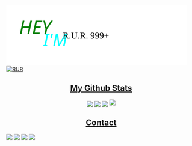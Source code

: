 <!Github README>
<img src="pic/rur.svg" alt="rur"></img>
<a href="https://github.com/RUR999"><img src="https://count.getloli.com/get/@:RUR999" alt="RUR" /></a><br>
<h2 align="center"><u>My Github Stats</u></h2>
<p align="center">
<img align="center" src="https://github-readme-stats.vercel.app/api?username=RUR999&count_private=true&show_icons=trueline_height=21&bg_color=0,EC6C6C,FFD479,FFFC79,73FA79&theme=graywhite"></img>	
<img align="center" src="https://github-readme-stats.vercel.app/api/top-langs/?username=RUR999&layout=compact&bg_color=0,73FA79,73FDFF,7A81FF&theme=graywhite&langs_count=10&exclude_repo=kasweb,supremeFolio,kasroudra.github.io"></img>
<img align="center" src="https://github-readme-streak-stats.herokuapp.com/?user=RUR999&theme=dracula"></img>
<img src="https://github-profile-trophy.vercel.app/?username=RUR999&theme=matrix&no-frame=false&title=MultiLanguage,Stars,Commit,Followers,Repo,Issues,PR"></img>
</p>
<h2 align="center"><u>Contact</u></h2>
<a href="https://www.facebook.com/999PlusR" target="_blank"><img src="https://img.shields.io/badge/FaceBook-R.U.R. 999+-green?style=for-the-badge&logo=facebook"></a>
<a href="https://m.me/999PlusR" target="_blank"><img src="https://img.shields.io/badge/Messenger-R.U.R. 999+-green?style=for-the-badge&logo=messenger"></a>
<a href="mailto:r.u.r.rabbi@gmail.com" target="_blank"><img src="https://img.shields.io/badge/Email   -R.U.R. 999+-green?style=for-the-badge&logo=gmail"></a>
<a href="https://github.com/RUR999" target="_blank"><img src="https://img.shields.io/badge/Github-R.U.R. 999+-green?style=for-the-badge&logo=github"></a>
</README>
